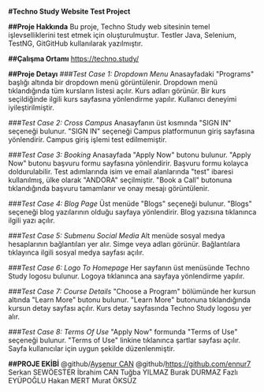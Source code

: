 **#Techno Study Website Test Project**

**##Proje Hakkında**
Bu proje, Techno Study web sitesinin temel işlevselliklerini test etmek için oluşturulmuştur. Testler Java, Selenium, TestNG, GitGitHub kullanılarak yazılmıştır.

**##Çalışma Ortamı**
https://techno.study/

**##Proje Detayı**
*###Test Case 1: Dropdown Menu*
Anasayfadaki "Programs" başlığı altında bir dropdown menü görüntülenir.
Dropdown menü tıklandığında tüm kursların listesi açılır.
Kurs adları görünür.
Bir kurs seçildiğinde ilgili kurs sayfasına yönlendirme yapılır.
Kullanıcı deneyimi iyileştirilmiştir.

*###Test Case 2: Cross Campus*
Anasayfanın üst kısmında "SIGN IN" seçeneği bulunur.
"SIGN IN" seçeneği Campus platformunun giriş sayfasına yönlendirir.
Campus giriş işlemi test edilmemiştir.

*###Test Case 3: Booking*
Anasayfada "Apply Now" butonu bulunur.
"Apply Now" butonu başvuru formu sayfasına yönlendirir.
Başvuru formu kolayca doldurulabilir.
Test adımlarında isim ve email alanlarında "test" ibaresi kullanılmış, ülke olarak "ANDORA" seçilmiştir.
"Book a Call" butonuna tıklandığında başvuru tamamlanır ve onay mesajı görüntülenir.

*###Test Case 4: Blog Page*
Üst menüde "Blogs" seçeneği bulunur.
"Blogs" seçeneği blog yazılarının olduğu sayfaya yönlendirir.
Blog yazısına tıklanınca ilgili yazı açılır.

*###Test Case 5: Submenu Social Media*
Alt menüde sosyal medya hesaplarının bağlantıları yer alır.
Simge veya adları görünür.
Bağlantılara tıklayınca ilgili sosyal medya sayfası açılır.

*###Test Case 6: Logo To Homepage*
Her sayfanın üst menüsünde Techno Study logosu bulunur.
Logoya tıklanınca ana sayfaya yönlendirme yapılır.

*###Test Case 7: Course Details*
"Choose a Program" bölümünde her kursun altında "Learn More" butonu bulunur.
"Learn More" butonuna tıklandığında kursun detay sayfası açılır.
Kurs detay sayfasında Techno Study logosu yer alır.

*###Test Case 8: Terms Of Use*
"Apply Now" formunda "Terms of Use" seçeneği bulunur.
"Terms of Use" linkine tıklanınca şartlar sayfası açılır.
Sayfa kullanıcılar için uygun şekilde düzenlenmiştir.

**##PROJE EKİBİ**
@github/[Ayşenur CAN](https://github.com/aysenur-g-c)
@github/https://github.com/ennur7
Serkan SEWÖESTER
İbrahim CAN
Tuğba YILMAZ
Burak DURMAZ
Fazlı EYÜPOĞLU
Hakan MERT
Murat ÖKSÜZ
